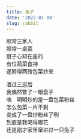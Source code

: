 ```yaml
---
title: 兔子
date: '2022-01-08'
slug: rabbit
---
```


照常三家人  
照常一桌菜  
厨子心知在座的  
有位蔬菜食神  
遂掰得两磅包菜炒来

酒过三巡后  
我偶然瞥了一眼盘子  
咦　明明炒的是一盘包菜粉丝  
怎么包菜一片不剩  
变成了一盘炒粉丝了咧  
到底是我喝得眼花  
还是刚才家里窜进过一只兔子

<!--# 袁阿姨说自己超爱吃蔬菜、吃得超凶喔，但我一直没感受到她对蔬菜的喜爱比一般人强太多。直到今天聚餐，我发现包菜被吃得那么干净，才意识到这位属兔的蔬菜食神吃起蔬菜来真的是像兔子。一大颗包菜，得有三四磅重吧；中午炒了大半颗，被扫光。晚上再补炒一盘，把中午的剩粉丝重新倒进去，而包菜几乎再被扫光。两顿干掉一整颗包菜，这下我信服了。只是当陪衬的粉丝君貌似显得有点可怜。 -->
